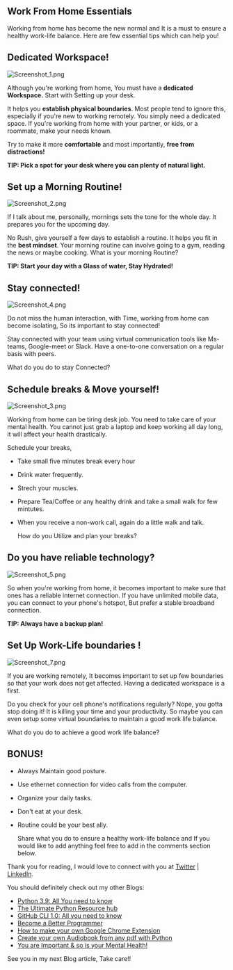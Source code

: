 ## Work From Home Essentials

Working from home has become the new normal and It is a must to ensure a healthy work-life balance. Here are few essential tips which can help you! 

## Dedicated Workspace!

![Screenshot_1.png](https://cdn.hashnode.com/res/hashnode/image/upload/v1607057530910/hVMIjXSJa.png)

Although you're working from home, You must have a **dedicated Workspace.** Start with Setting up your desk. 

It helps you **establish physical boundaries**. Most people tend to ignore this, especially if you're new to working remotely. You simply need a dedicated space. If you're working from home with your partner, or kids, or a roommate, make your needs known. 

Try to make it more **comfortable** and most importantly, **free from distractions!** 

**TIP: Pick a spot for your desk where you can plenty of natural light.**

## Set up a Morning Routine!

![Screenshot_2.png](https://cdn.hashnode.com/res/hashnode/image/upload/v1607057552837/qIypIk_Q1.png)

If I talk about me, personally, mornings sets the tone for the whole day. It prepares you for the upcoming day. 

No Rush, give yourself a few days to establish a routine. It helps you fit in the **best mindset**. Your morning routine can involve going to a gym, reading the news or maybe cooking. What is your morning Routine?

**TIP:  Start your day with a Glass of water, Stay Hydrated!**

## Stay connected!

![Screenshot_4.png](https://cdn.hashnode.com/res/hashnode/image/upload/v1607057562225/0qR1gmj8E.png)


Do not miss the human interaction, with Time, working from home can become isolating, So its important to stay connected!

Stay connected with your team using virtual communication tools like Ms-teams, Google-meet or Slack. Have a one-to-one conversation on a regular basis with peers. 

What do you do to stay Connected?

## Schedule breaks & Move yourself!

![Screenshot_3.png](https://cdn.hashnode.com/res/hashnode/image/upload/v1607057585919/Uvqbc7c32.png)

Working from home can be tiring desk job. You need to take care of your mental health. You cannot just grab a laptop and keep working all day long, it will affect your health drastically. 

Schedule your breaks,

- Take small five minutes break every hour
- Drink water frequently.
- Strech your muscles.

- Prepare Tea/Coffee or any healthy drink and take a small walk for few mintutes.

- When you receive a non-work call, again do a little walk and talk. 

  How do you Utilize and plan your breaks?

## Do you have reliable technology?

![Screenshot_5.png](https://cdn.hashnode.com/res/hashnode/image/upload/v1607057618295/cwiNVXLil.png)

So when you're working from home, it becomes important to make sure that ones has a reliable internet connection. If you have unlimited mobile data, you can connect to your phone's hotspot, But prefer a stable broadband connection. 

**TIP: Always have a backup plan!** 

## Set Up Work-Life boundaries !

![Screenshot_7.png](https://cdn.hashnode.com/res/hashnode/image/upload/v1607057605174/u501zaYnP.png)

If you are working remotely, It becomes important to set up few boundaries so that your work does not get affected. Having a dedicated workspace is a first. 

Do you check for your cell phone's notifications regularly? Nope, you gotta stop doing it! It is killing your time and your productivity. So maybe you can even setup some virtual boundaries to maintain a good work life balance.

What do you do to achieve a good work life balance?

## BONUS!

- Always Maintain good posture.

-  Use ethernet connection for video calls from the computer.

- Organize your daily tasks.

- Don't eat at your desk. 

- Routine could be your best ally.

  Share what you do to ensure a healthy work-life balance and If you would like to add anything feel free to add in the comments section below.

Thank you for reading, I would love to connect with you at [Twitter](https://twitter.com/ayushi7rawat) | [LinkedIn](https://www.linkedin.com/in/ayushi7rawat/).

You should definitely check out my other Blogs:

- [Python 3.9: All You need to know](https://ayushirawat.com/python-39-all-you-need-to-know)
- [The Ultimate Python Resource hub](https://ayushirawat.com/the-ultimate-python-resource-hub)
- [GitHub CLI 1.0: All you need to know](https://ayushirawat.com/github-cli-10-all-you-need-to-know)
- [Become a Better Programmer](https://ayushirawat.com/become-a-better-programmer)
- [How to make your own Google Chrome Extension](https://ayushirawat.com/how-to-make-your-own-google-chrome-extension-1)
- [Create your own Audiobook from any pdf with Python](https://ayushirawat.com/create-your-own-audiobook-from-any-pdf-with-python)
- [You are Important & so is your Mental Health!](https://ayushirawat.com/you-are-important-and-so-is-your-mental-health)

See you in my next Blog article, Take care!!